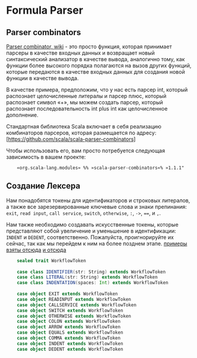# Formula Parser

## Parser combinators

[Parser combinator, wiki](https://en.wikipedia.org/wiki/Parser_combinator) - это просто функция, которая принимает парсеры в качестве входных данных и возвращает новый синтаксический анализатор в качестве вывода, аналогично тому, как функции более высокого порядка полагаются на вызов других функций, которые передаются в качестве входных данных для создания новой функции в качестве вывода.

В качестве примера, предположим, что у нас есть парсер int, который распознает целочисленные литералы и парсер плюс, который распознает символ «+», мы можем создать парсер, который распознает последовательность int plus int как целочисленное дополнение.

Стандартная библиотека Scala включает в себя реализацию комбинаторов парсеров, которая размещается по адресу: [https://github.com/scala/scala-parser-combinators]

Чтобы использовать его, вам просто потребуется следующая зависимость в вашем проекте: 
<!-- code -->
```sbtshell
    «org.scala-lang.modules» %% »scala-parser-combinators«% »1.1.1"
```

## Создание Лексера

Нам понадобятся токены для идентификаторов и строковых литералов, а также все зарезервированные ключевые слова и знаки препинания: `exit`, `read input`, `call service`, `switch`, `otherwise`, `:`, `->`, `==`, и `,`.

Нам также необходимо создавать искусственные токены, которые представляют собой увеличение и уменьшение в идентификации: `INDENT` и `DEDENT`, соответственно. Пожалуйста, проигнорируйте их сейчас, так как мы перейдем к ним на более позднем этапе.
[примеры взяты отсюда](https://habr.com/post/325446/)
[и отсюда](https://enear.github.io/2016/03/31/parser-combinators/)

<!-- code -->
```scala
    sealed trait WorkflowToken
    
    case class IDENTIFIER(str: String) extends WorkflowToken
    case class LITERAL(str: String) extends WorkflowToken
    case class INDENTATION(spaces: Int) extends WorkflowToken
    
    case object EXIT extends WorkflowToken
    case object READINPUT extends WorkflowToken
    case object CALLSERVICE extends WorkflowToken
    case object SWITCH extends WorkflowToken
    case object OTHERWISE extends WorkflowToken
    case object COLON extends WorkflowToken
    case object ARROW extends WorkflowToken
    case object EQUALS extends WorkflowToken
    case object COMMA extends WorkflowToken
    case object INDENT extends WorkflowToken
    case object DEDENT extends WorkflowToken
```

